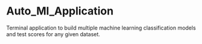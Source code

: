 # Auto_Ml_Application
Terminal application to build multiple machine learning classification models and test scores for any given dataset.
